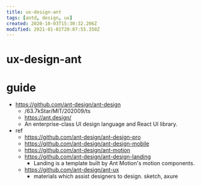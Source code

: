 ```yaml
---
title: ux-design-ant
tags: [antd, design, ux]
created: 2020-10-03T15:30:32.206Z
modified: 2021-01-01T20:07:55.350Z
---
```


# ux-design-ant

# guide

- https://github.com/ant-design/ant-design
  - /63.7kStar/MIT/202009/ts
  - https://ant.design/
  - An enterprise-class UI design language and React UI library.
- ref
  - https://github.com/ant-design/ant-design-pro
  - https://github.com/ant-design/ant-design-mobile
  - https://github.com/ant-design/ant-motion
  - https://github.com/ant-design/ant-design-landing
    - Landing is a template built by Ant Motion's motion components.
  - https://github.com/ant-design/ant-ux
    - materials which assist designers to design. sketch, axure
